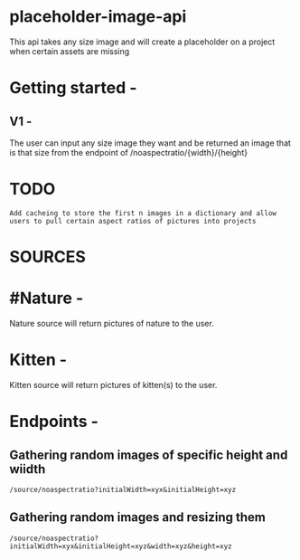 # placeholder-image-api
This api takes any size image and will create a placeholder on a project when certain assets are missing

# Getting started -
## V1 - 
The user can input any size image they want and be returned an image that is that size from the endpoint of /noaspectratio/{width}/{height}

# TODO
```
Add cacheing to store the first n images in a dictionary and allow users to pull certain aspect ratios of pictures into projects
```

# SOURCES

# #Nature -
Nature source will return pictures of nature to the user.

# Kitten - 
Kitten source will return pictures of kitten(s) to the user.

# Endpoints -
## Gathering random images of specific height and wiidth
```
/source/noaspectratio?initialWidth=xyx&initialHeight=xyz
```
## Gathering random images and resizing them
```
/source/noaspectratio?initialWidth=xyx&initialHeight=xyz&width=xyz&height=xyz
```
